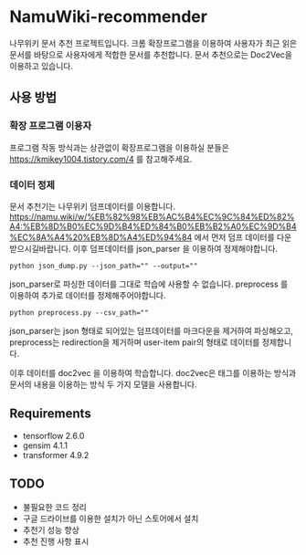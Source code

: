 # NamuWiki-recommender
나무위키 문서 추천 프로젝트입니다. 크롬 확장프로그램을 이용하여 사용자가 최근 읽은 문서를 바탕으로 사용자에게 적합한 문서를 추천합니다.
문서 추천으로는 Doc2Vec을 이용하고 있습니다.

## 사용 방법
### 확장 프로그램 이용자
프로그램 작동 방식과는 상관없이 확장프로그램을 이용하실 분들은 https://kmikey1004.tistory.com/4 를 참고해주세요.

### 데이터 정제
문서 추천기는 나무위키 덤프데이터를 이용합니다. https://namu.wiki/w/%EB%82%98%EB%AC%B4%EC%9C%84%ED%82%A4:%EB%8D%B0%EC%9D%B4%ED%84%B0%EB%B2%A0%EC%9D%B4%EC%8A%A4%20%EB%8D%A4%ED%94%84 에서 먼저 덤프 데이터를 다운받으시길바랍니다.
이후 덤프데이터를 json_parser 을 이용하여 정제해야합니다.
```
python json_dump.py --json_path="" --output=""
```
json_parser로 파싱한 데이터를 그대로 학습에 사용할 수 없습니다. preprocess 를 이용하여 추가로 데이터를 정제해주어야합니다.
```
python preprocess.py --csv_path="" 
```
json_parser는 json 형태로 되어있는 덤프데이터를 마크다운을 제거하여 파싱해오고, preprocess는 redirection을 제거하며 user-item pair의 형태로 데이터를 정제합니다.

이후 데이터를 doc2vec 을 이용하여 학습합니다. doc2vec은 태그를 이용하는 방식과 문서의 내용을 이용하는 방식 두 가지 모델을 사용합니다.

## Requirements
- tensorflow 2.6.0
- gensim 4.1.1
- transformer 4.9.2


## TODO
- 불필요한 코드 정리
- 구글 드라이브를 이용한 설치가 아닌 스토어에서 설치
- 추천기 성능 향상
- 추천 진행 사항 표시
